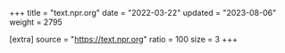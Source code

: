 +++
title = "text.npr.org"
date = "2022-03-22"
updated = "2023-08-06"
weight = 2795

[extra]
source = "https://text.npr.org"
ratio = 100
size = 3
+++
